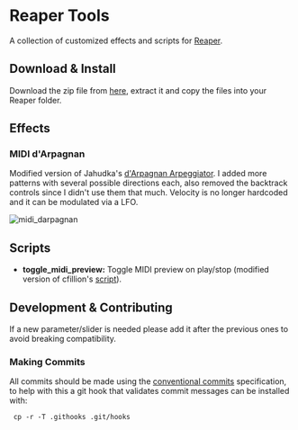# Reaper Tools

A collection of customized effects and scripts for [Reaper](https://www.reaper.fm/).

## Download & Install
Download the zip file from [here](https://github.com/samlletas/jsfx/archive/refs/heads/main.zip), extract
it and copy the files into your Reaper folder.

## Effects

### MIDI d'Arpagnan

Modified version of Jahudka's [d'Arpagnan Arpeggiator](https://github.com/jahudka/reaper-consolefx).
I added more patterns with several possible directions each, also removed the backtrack controls
since I didn't use them that much. Velocity is no longer hardcoded and it can be modulated via a LFO.

![midi_darpagnan](https://github.com/samlletas/jsfx/assets/7089504/5a611bbe-d116-4dce-b67c-cc633018c41a)

## Scripts

- **toggle_midi_preview:** Toggle MIDI preview on play/stop (modified version of cfillion's [script](https://github.com/ReaTeam/ReaScripts/blob/master/MIDI%20Editor/cfillion_Toggle%20MIDI%20preview%20on%20transport%20change.lua)).

## Development & Contributing

If a new parameter/slider is needed please add it after the previous ones to avoid breaking compatibility.

### Making Commits
All commits should be made using the [conventional commits](https://www.conventionalcommits.org/en/v1.0.0/#summary) specification, to help with this a git hook that validates commit messages can be installed with:

     cp -r -T .githooks .git/hooks
